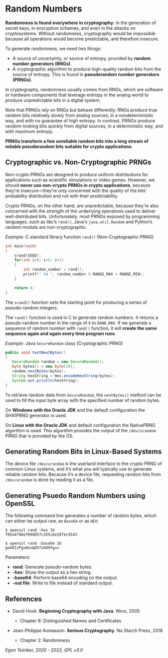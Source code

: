 # Random Numbers

**Randomness is found everywhere in cryptography**: in the generation of secret keys, in encryption schemes, 
and even in the attacks on cryptosystems. 
Without randomness, cryptography would be impossible because all operations would become predictable, 
and therefore insecure.

To generate randomness, we need two things:
* A source of uncertainty, or source of entropy, provided by **random number generators (RNGs)**. 
* A cryptographic algorithm to produce high-quality random bits from the source of entropy. 
   This is found in **pseudorandom number generators (PRNGs)**.

In cryptography, randomness usually comes from RNGs, which are software or hardware components 
that leverage entropy in the analog world to produce unpredictable bits in a digital system.


Note that PRNGs rely on RNGs but behave differently: RNGs produce true random bits relatively slowly 
from analog sources, in a nondeterministic way, and with no guarantee of high entropy. 
In contrast, PRNGs produce random-looking bits quickly from digital sources, in a deterministic way, 
and with maximum entropy. 

**PRNGs transform a few unreliable random bits into a long stream of reliable pseudorandom 
bits suitable for crypto applications**.


## Cryptographic vs. Non-Cryptographic PRNGs

Non-crypto PRNGs are designed to produce uniform distributions for applications such as scientific 
simulations or video games. However, we should **never use non-crypto PRNGs in crypto applications**, 
because they’re insecure—they’re only concerned with the quality of the bits’ probability distribution 
and not with their predictability. 

Crypto PRNGs, on the other hand, are unpredictable, because they’re also concerned with the strength of the 
underlying operations used to deliver well-distributed bits. 
Unfortunately, most PRNGs exposed by programming languages, such as libc’s `rand()`, Java's `java.util.Random`
and Python’s random module are non-cryptographic.

_Example_: C standard library function `rand()` (Non-Cryptographic PRNG) 
```C
int main(void)
{
    srand(SEED);  
    for(int i=0; i<5; i++)
    {
        int random_number = rand();
        printf(" %d ", random_number % RANGE_MAX + RANGE_MIN);
    }

    return 0;
}
```
The `srand()` function sets the starting point for producing a series of pseudo-random integers.

The `rand()` function is used in C to generate random numbers. 
It returns a pseudo-random number in the range of `0` to `RAND_MAX`.
If we generate a sequence of random number with `rand()` function, it will
**create the same sequence again and again every time program runs**.

_Example_: Java `SecureRandom` class (Cryptographic PRNG) 
```Java
public void testNextBytes()
{
   SecureRandom random = new SecureRandom();
   byte bytes[] = new byte[20];
   random.nextBytes(bytes);
   String hexString = Hex.encodeHexString(bytes);		    
   System.out.println(hexString);
}
```
To retrieve random data from `SecureRandom`, the `nextBytes()` method can be used to fill the input byte 
array with the specified number of random bytes.

On **Windows with the Oracle JDK** and the default configuration the SHA1PRNG generator is used.

On **Linux with the Oracle JDK** and default configuration the NativePRNG algorithm is used. 
This algorithm provides the output of the `/dev/urandom` PRNG that is provided by the OS. 


## Generating Random Bits in Linux-Based Systems

The device file `/dev/urandom` is the userland interface to the crypto PRNG of common Linux systems, 
and it’s what you will typically use to generate reliable random bits. 
Because it’s a device file, requesting random bits from `/dev/urandom` is done by reading it as a file.


## Generating Psuedo Random Numbers using OpenSSL
The following command line generates a number of random bytes, which can either be output raw, as `Base64` or as `HEX`:
```
$ openssl rand -hex 16
f05a4f9bef09d057c355c6e28fec5543

$ openssl rand -base64 16
gokRIzPgvBsnQd5fshD9fg==
```
Parameters:
* **rand**: Generate pseudo-random bytes.
* **-hex**: Show the output as a hex string.
* **-base64**: Perform base64 encoding on the output.
* **-out file**: Write to file instead of standard output.


## References

* David Hook. **Beginning Cryptography with Java**. Wrox, 2005
  * Chapter 6: Distinguished Names and Certificates

* Jean-Philippe Aumasson. **Serious Cryptography**. No Starch Press, 2018
  * Chapter 2: Randomness
    

*Egon Teiniker, 2020 - 2022, GPL v3.0* 

